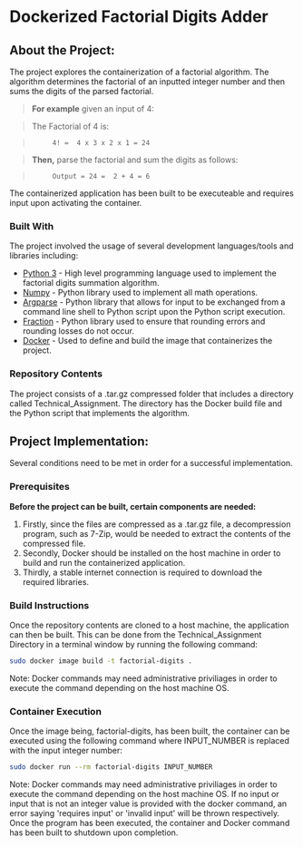# Dockerized Factorial Digits Adder

## About the Project:
The project explores the containerization of a factorial algorithm. The algorithm determines the factorial of an inputted integer number and then sums the digits of the parsed factorial. 

 > **For example**  given an input of 4:
 
>The Factorial of 4 is:

>          4! =  4 x 3 x 2 x 1 = 24

>**Then,** parse the factorial and sum the digits as follows:

>          Output = 24 =  2 + 4 = 6

The containerized application has been built to be executeable and requires input upon activating the container.

### Built With 
The project involved the usage of several development languages/tools and libraries including:
- [Python 3](https://docs.python.org/3/) - High level programming language used to implement the factorial digits summation algorithm.
- [Numpy](https://numpy.org/) - Python library used to implement all math operations.
- [Argparse](https://docs.python.org/3/howto/argparse.html) -  Python library that allows for input to be exchanged from a command line shell to Python script upon the Python script execution.
- [Fraction](https://www.geeksforgeeks.org/fraction-module-python/) - Python library used to ensure that rounding errors and rounding losses do not occur.  
- [Docker](https://www.docker.com/) - Used to define and build the image that containerizes the project.

### Repository Contents
The project consists of a .tar.gz compressed folder that includes a directory called Technical_Assignment. The directory has the Docker build file and the Python script that implements the algorithm.

## Project Implementation:

Several conditions need to be met in order for a successful implementation.

### Prerequisites
**Before the project can be built, certain components are needed:**

1. Firstly, since the files are compressed as a .tar.gz file, a decompression program, such as 7-Zip, would be needed to extract the contents of the compressed file.
2. Secondly, Docker should be installed on the host machine in order to build and run the containerized application.
3. Thirdly, a stable internet connection is required to download the required libraries.

### Build Instructions

Once the repository contents are cloned to a host machine, the application can then be built.
This can be done from the Technical_Assignment Directory in a terminal window by running the following command:

```bash
sudo docker image build -t factorial-digits .
```
Note: Docker commands may need administrative priviliages in order to execute the command depending on the host machine OS.

### Container Execution

Once the image being, factorial-digits, has been built, the container can be executed using the following command where INPUT_NUMBER is replaced with the input integer number:

```bash
sudo docker run --rm factorial-digits INPUT_NUMBER
```
Note: Docker commands may need administrative priviliages in order to execute the command depending on the host machine OS.
If no input or input that is not an integer value is provided with the docker command, an error saying 'requires input' or 'invalid input' will be thrown respectively. Once the program has been executed, the container and Docker command has been built to shutdown upon completion.
